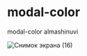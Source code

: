 # modal-color
modal-color almashinuvi 

![Снимок экрана (16)](https://user-images.githubusercontent.com/77837323/120906834-b42ad780-c697-11eb-9f34-0fc6b6d25e84.png)
